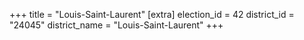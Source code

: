 +++
title = "Louis-Saint-Laurent"
[extra]
election_id = 42
district_id = "24045"
district_name = "Louis-Saint-Laurent"
+++
